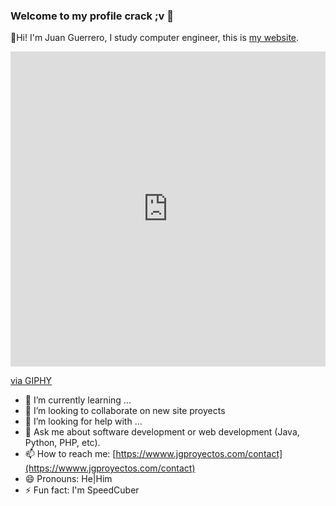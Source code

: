 ### Welcome to my profile crack ;v 👋

🙌Hi! I'm Juan Guerrero, I study computer engineer, this is [my website](https://www.jgproyectos.com/).

<div style="width:100%;height:0;padding-bottom:100%;position:relative;"><iframe src="https://giphy.com/embed/yp21ePWEFzL3gZlQup" width="100%" height="100%" style="position:absolute" frameBorder="0" class="giphy-embed" allowFullScreen></iframe></div><p><a href="https://giphy.com/gifs/Lowi-lowi-ordenador-2021-yp21ePWEFzL3gZlQup">via GIPHY</a></p>

- 🌱 I’m currently learning ...
- 👯 I’m looking to collaborate on new site proyects
- 🤔 I’m looking for help with ...
- 💬 Ask me about software development or web development (Java, Python, PHP, etc).
- 📫 How to reach me: [https://wwww.jgproyectos.com/contact](https://wwww.jgproyectos.com/contact)
- 😄 Pronouns: He|Him
- ⚡ Fun fact: I'm SpeedCuber

